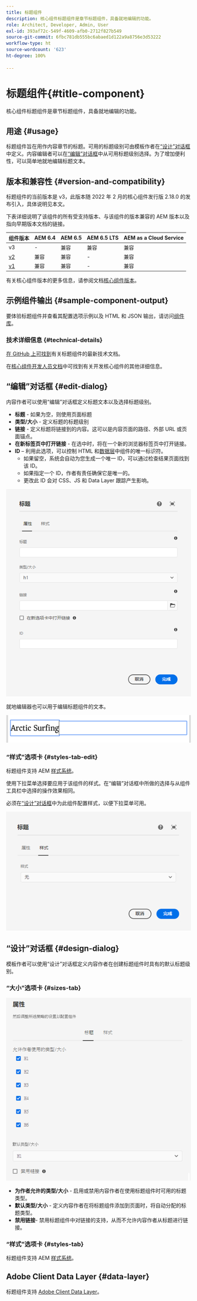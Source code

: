 ```yaml
---
title: 标题组件
description: 核心组件标题组件是章节标题组件，具备就地编辑的功能。
role: Architect, Developer, Admin, User
exl-id: 393af72c-549f-4609-afb0-2712f827b549
source-git-commit: 6fbc781db555bc6abaed1d122a9a8756e3d53222
workflow-type: ht
source-wordcount: '623'
ht-degree: 100%

---
```


# 标题组件{#title-component}

核心组件标题组件是章节标题组件，具备就地编辑的功能。

## 用途 {#usage}

标题组件旨在用作内容章节的标题。可用的标题级别可由模板作者在[“设计”对话框](#design-dialog)中定义。内容编辑者可以在[“编辑”对话框](#edit-dialog)中从可用标题级别选择。为了增加便利性，可以简单地就地编辑标题文本。

## 版本和兼容性 {#version-and-compatibility}

标题组件的当前版本是 v3，此版本随 2022 年 2 月的核心组件发行版 2.18.0 的发布引入，具体说明见本文。

下表详细说明了该组件的所有受支持版本、与该组件的版本兼容的 AEM 版本以及指向早期版本文档的链接。

| 组件版本 | AEM 6.4 | AEM 6.5 | AEM 6.5 LTS | AEM as a Cloud Service |
|---|---|---|---|---|
| v3 | - | 兼容 | 兼容 | 兼容 |
| [v2](v2/title.md) | 兼容 | 兼容 | - | 兼容 |
| [v1](v1/title-v1.md) | 兼容 | 兼容 | - | 兼容 |

有关核心组件版本的更多信息，请参阅文档[核心组件版本](/help/versions.md)。

## 示例组件输出 {#sample-component-output}

要体验标题组件并查看其配置选项示例以及 HTML 和 JSON 输出，请访问[组件库](https://adobe.com/go/aem_cmp_library_title_cn)。

### 技术详细信息 {#technical-details}

[在 GitHub 上可找到](https://adobe.com/go/aem_cmp_tech_title_v3_cn)有关标题组件的最新技术文档。

在[核心组件开发人员文档](/help/developing/overview.md)中可找到有关开发核心组件的其他详细信息。

## “编辑”对话框 {#edit-dialog}

内容作者可以使用“编辑”对话框定义标题文本以及选择标题级别。

* **标题** - 如果为空，则使用页面标题
* **类型/大小** - 定义标题的标题级别
* **链接** - 定义标题将链接到的内容。这可以是内容页面的路径、外部 URL 或页面锚点。
* **在新标签页中打开链接** - 在选中时，将在一个新的浏览器标签页中打开链接。
* **ID** – 利用此选项，可以控制 HTML 和[数据层](/help/developing/data-layer/overview.md)中组件的唯一标识符。
   * 如果留空，系统会自动为您生成一个唯一 ID，可以通过检查结果页面找到该 ID。
   * 如果指定一个 ID，作者有责任确保它是唯一的。
   * 更改此 ID 会对 CSS、JS 和 Data Layer 跟踪产生影响。

![标题组件的“编辑”对话框](/help/assets/title-edit.png)

就地编辑器也可以用于编辑标题组件的文本。

![就地编辑标题组件](/help/assets/title-edit-inline.png)

### “样式”选项卡 {#styles-tab-edit}

标题组件支持 AEM [样式系统](/help/get-started/authoring.md#component-styling)。

使用下拉菜单选择要应用于该组件的样式。在“编辑”对话框中所做的选择与从组件工具栏中选择的操作效果相同。

必须在[“设计”对话框](#design-dialog)中为此组件配置样式，以便下拉菜单可用。

![标题组件“编辑”对话框的“样式”选项卡](/help/assets/title-edit-styles.png)

## “设计”对话框 {#design-dialog}

模板作者可以使用“设计”对话框定义内容作者在创建标题组件时具有的默认标题级别。

### “大小”选项卡 {#sizes-tab}

![标题组件的“设计”对话框](/help/assets/title-design.png)

* **为作者允许的类型/大小** - 启用或禁用内容作者在使用标题组件时可用的标题类型。
* **默认类型/大小** - 定义内容作者在将标题组件添加到页面时，将自动分配的标题类型。
* **禁用链接**- 禁用标题组件中对链接的支持，从而不允许内容作者从标题进行链接。

### “样式”选项卡 {#styles-tab}

标题组件支持 AEM [样式系统](/help/get-started/authoring.md#component-styling)。

## Adobe Client Data Layer {#data-layer}

标题组件支持 [Adobe Client Data Layer](/help/developing/data-layer/overview.md)。
